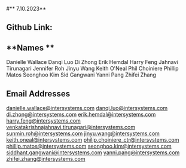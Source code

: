 #** 7.10.2023**

## **Github Link:**




## **Names **	       	 
Danielle Wallace
Danqi Luo
Di Zhong
Erik Hemdal
Harry Feng
Jahnavi Tirunagari
Jennifer Roh
Jinyu Wang
Keith O'Neal
Phil Choiniere
Phillip Matos
Seonghoo Kim
Sid Gangwani
Yanni Pang
Zhifei Zhang	 	

## **Email Addresses**
danielle.wallace@intersystems.com
danqi.luo@intersystems.com
di.zhong@intersystems.com
erik.hemdal@intersystems.com
harry.feng@intersystems.com
venkatakrishnajahnavi.tirunagari@intersystems.com
sunmin.roh@intersystems.com
jinyu.wang@intersystems.com
keith.oneal@intersystems.com
philip.choiniere_ctr@intersystems.com
phillip.matos@intersystems.com
seonghoo.kim@intersystems.com
siddhant.gangwani@intersystems.com
yanni.pang@intersystems.com
zhifei.zhang@intersystems.com
